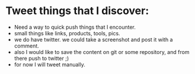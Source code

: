 
# Tweet things that I discover:

* Need a way to quick push things that I encounter.
* small things like links, products, tools, pics. 
* we do have twitter. we could take a screenshot and post it with a comment.
* also I would like to save the content on git or some repository, and from there push to twitter ;)
* for now I will tweet manually.


 
